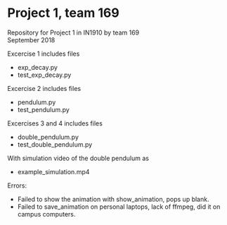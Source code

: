 # Project 1, team 169

Repository for Project 1 in IN1910 by team 169 \
September 2018

Excercise 1 includes files
- exp_decay.py
- test_exp_decay.py

Excercise 2 includes files
- pendulum.py
- test_pendulum.py

Excercises 3 and 4 includes files
- double_pendulum.py
- test_double_pendulum.py

With simulation video of the double pendulum as
- example_simulation.mp4

Errors:
- Failed to show the animation with show_animation, pops up blank.
- Failed to save_animation on personal laptops, lack of ffmpeg, did it on campus computers.
